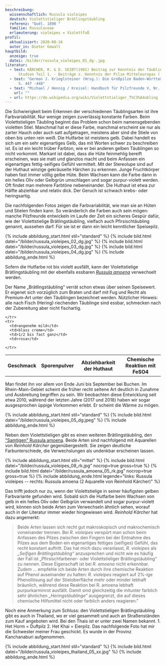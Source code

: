 ```yaml
---
beschreibung:
  wissenschaftlich: Russula violeipes
  deutsch: Violettstieliger Brätlingstäubling
  referenz: "Quél. 1898 "
  familie: Russulaceae
  erlaeuterung: violeipes = Violettfuß
profil:
  aktualisiert: 2020-08-16
  autor_in: Dieter Gewalt
hauptbild:
  anzeige: true
  datei: /bilder/russula_violeipes_01_dg-.jpg
literatur:
  - text: KÄRCHER, R. & D. SEIBT(1991) Beitrag zur Kenntnis der Täublinge, Russula
      Studien Teil 1. - Beiträge z. Kenntnis der Pilze Mitteleuropas ( AMO ) IV
  - text: "German J. Krieglsteiner (Hrsg.): Die Großpilze Baden-Württembergs Band 2
      S. 447 -448"
  - text: "Michael / Hennig / Kreisel: Handbuch für Pilzfreunde V, Nr. 94"
    url: ""
  - url: https://de.wikipedia.org/wiki/Violettstieliger_T%C3%A4ubling
---
```

Die Schwierigkeit beim Erkennen der verschiedenen Täublingsarten ist ihre Farbvariabilität. Nur wenige zeigen zuverlässig konstante Farben. Beim Violettstieligen Täubling beginnt das Problem schon beim namensgebenden violetten Stiel. Manchmal hat er diese Farbe, manchmal erscheint sie nur als zarter Hauch oder auch satt aufgetragen, meistens aber sind die Stiele von oben bis unten rein weiß. Die Hutfarbe ist meistens gelb. Dabei handelt es sich um ein sehr eigenartiges Gelb, das mit Worten schwer zu beschreiben ist. Es ist ein leicht trüber Farbton, wie er bei anderen gelben Täublingen so nicht vorkommt. Markant ist dabei, dass die Hüte feinmehlig bereift erscheinen, was sie matt und glanzlos macht und beim Anfassen ein eigenartiges fettig-seifiges Gefühl vermittelt. Mit der Stereolupe sind auf der Huthaut winzige gekräuselte Härchen zu erkennen. Junge Fruchtkörper haben fast immer völlig gelbe Hüte. Beim Wachsen kann die Farbe dann in ein helles Oliv oder Gelbgrün umschlagen und sogar purpur-violett werden. Oft findet man mehrere Farbtöne nebeneinander. Die Huthaut ist etwa zur Hälfte abziehbar und relativ dick. Der Geruch ist schwach krebs- oder heringsartig.

Die nachfolgenden Fotos zeigen die Farbvariabilität, wie man sie an Hüten und Stielen finden kann. So veränderlich die Farben auch sein mögen: manche Pilzfreunde entwickeln im Laufe der Zeit ein sicheres Gespür dafür, wie der Violettstielige Brätlingstäubling, vielfach auch Pfirsischtäubling genannt, aussehen darf. Für sie ist er dann ein leicht kenntlicher Speisepilz.

{% include abbildung_start.html stil="standard" %}
{% include bild.html datei="/bilder/russula_violeipes_02_dg.jpg" %}
{% include bild.html datei="/bilder/russula_violeipes_03_dg.jpg" %}
{% include bild.html datei="/bilder/russula_violeipes_04_dg.jpg" %}
{% include abbildung_ende.html %}

Sofern die Hutfarbe rot bis violett ausfällt, kann der Violettstielige Brätlingstäubling mit der ebenfalls essbaren *[Russula amoena](/pilze/russula-amoena-samtiger-brätlingstäubling)* verwechselt werden.

Der Name „Brätlingstäubling“ verrät schon etwas über seinen Speisewert. Er eigenet sich vorzüglich zum Braten und darf mit Fug und Recht als Premium-Art unter den Täublingen bezeichnet werden. Nützlicher Hinweis: alle nach Fisch (Hering) riechenden Täublinge sind essbar, schmecken nach der Zubereitung aber nicht fischartig.

<div class="table-responsive">
  <table class="table taeubling">
    <tr>
      <th rowspan="2">Geschmack</th>
      <th rowspan="2">Sporenpulver</th>
      <th rowspan="2">Abziehbarkeit der Huthaut</th>
      <th colspan="3" class="text-center">Chemische Reaktion mit FeSO4</th>
    </tr>
    <tr>
      
      
    </tr>
    <tr>
      <td>angenehm mild</td>
      <td>blass creme</td>
      <td>1/2 bis fast ganz</td>
      <td>rosa</td>
       
    </tr>
  </table>
</div>

Man findet ihn vor allem von Ende Juni bis September bei Buchen. Im Rhein-Main-Gebiet scheint die früher recht seltene Art deutlich in Zunahme und Ausbreitung begriffen zu sein. Wir beobachten diese Entwicklung seit etwa 2010, während der letzten Jahre (2017 und 2018) haben wir sogar ausgesprochen üppige Vorkommen erlebt. Er scheint die Wärme zu mögen.

{% include abbildung_start.html stil="standard" %}
{% include bild.html datei="/bilder/russula_violeipes_05_dg.jpeg" %}
{% include abbildung_ende.html %}

Neben dem Violettstieligen gibt es einen weiteren Brätlingstäubling, den ["Samtigen" Russula amoena](/pilze/russula-amoena-samtiger-brätlingstäubling). Beide Arten sind nachfolgend mit Aquarellen von *Reinhold Kärcher* gegenübergestellt. Sie zeigen deutliche Farbunterschiede, die Verwechslungen als undenkbar erscheinen lassen.

{% include abbildung_start.html stil="mittel" %}
{% include bild.html datei="/bilder/russula_violeipes_08_rk.jpg" nocrop=true gross=true %}
{% include bild.html datei="/bilder/russula_amoena_05_rk.jpg" nocrop=true gross=true %}
{% include abbildung_ende.html legende="links: Russula violeipes -- rechts: Russula amoena (2 Aquarelle von Reinhold Kärcher)" %}

Das trifft jedoch nur zu, wenn der Violettstielige in seiner häufigsten gelben Farbvariante gefunden wird. Sobald sich die Hutfarbe beim Wachsen von gelb in ein helles Oliv oder Gelbgrün verwandelt und sogar purpur-violett wird, können sich beide Arten zum Verwechseln ähnlich sehen, worauf auch in der Literatur immer wieder hingewiesen wird. *Reinhold Kärcher* hat dazu angemerkt:

> Beide Arten lassen sich recht gut makroskopisch und makrochemisch voneinander trennen. Bei *R. violeipes* verspürt man schon beim Anfassen des Pilzes zwischen den Fingern bei der Entnahme des Pilzes aus dem Boden ein eigenartiges fettiges (seifiges) Gefühl, das recht konstant auftritt. Das hat mich dazu veranlasst, *R. violeipes* als *„Seifigen Brätlingstäubling“* anzusprechen und nicht wie es häufig der Fall ist „Pfirsischfarbener- oder Violettstieliger Brätlingstäubling“ zu nennen. Diese Eigenschaft ist bei *R. amoena* nicht erkennbar. Zudem ... empfehle ich beide Arten durch ihre chemische Reaktion auf Phenol auseinander zu halten: *R. violeipes* reagiert auf 2%-ige Phenollösung auf der Stieloberfläche mehr oder minder lebhaft bräunlich, während diese Reaktion bei R. amoena lebhaft purpurkarminrot ausfällt. Damit sind gleichzeitig die mitunter farblich sehr ähnlichen *„Heringstäublinge“* ausgegrenzt, die auf dieses chemische Hilfsmittel nicht oder farblich anders reagieren."

Noch eine Anmerkung zum Schluss: den Violettstieligen Brätlingstäubling gibt es auch in Thailand, wo er viel gesammelt und auch an Straßenständen zum Kauf angeboten wird. Bei den Thais ist er unter zwei Namen bekannt. 1. Het Horm = Duftpilz 2. Het Khai = Eierpilz. Das nachfolgende Foto hat mir die Schwester meiner Frau geschickt. Es wurde in der Provinz Kanchanaburi aufgenommen.

{% include abbildung_start.html stil="standard" %}
{% include bild.html datei="/bilder/russula_violeipes_thailand_05_xx.jpg" %}
{% include abbildung_ende.html %}